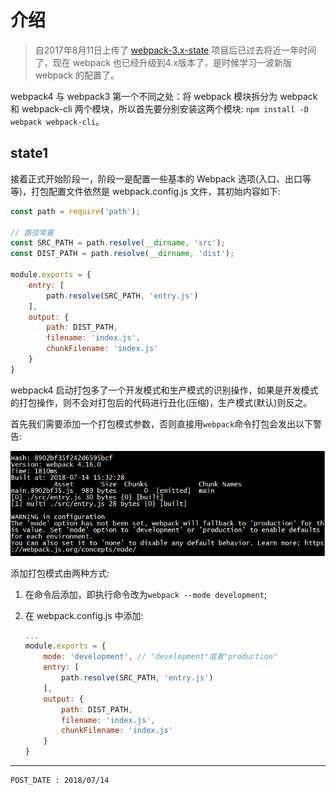 
# 介绍 #

> 自2017年8月11日上传了 [webpack-3.x-state](https://github.com/WebUnion-core/webpack-3.x-state) 项目后已过去将近一年时间了，现在 webpack 也已经升级到4.x版本了，是时候学习一波新版 webpack 的配置了。

webpack4 与 webpack3 第一个不同之处：将 webpack 模块拆分为 webpack 和 webpack-cli 两个模块，所以首先要分别安装这两个模块: `npm install -D webpack webpack-cli`。

## state1 ##

接着正式开始阶段一，阶段一是配置一些基本的 Webpack 选项(入口、出口等等)，打包配置文件依然是 webpack.config.js 文件，其初始内容如下:

```js
const path = require('path');

// 路径常量
const SRC_PATH = path.resolve(__dirname, 'src');
const DIST_PATH = path.resolve(__dirname, 'dist');

module.exports = {
    entry: [
        path.resolve(SRC_PATH, 'entry.js')
    ],
    output: {
        path: DIST_PATH,
        filename: 'index.js',
        chunkFilename: 'index.js'
    }
}
```

webpack4 启动打包多了一个开发模式和生产模式的识别操作，如果是开发模式的打包操作，则不会对打包后的代码进行丑化(压缩)，生产模式(默认)则反之。

首先我们需要添加一个打包模式参数，否则直接用`webpack`命令打包会发出以下警告:

![image](./intro/intro1.png)

添加打包模式由两种方式:

1. 在命令后添加，即执行命令改为`webpack --mode development`;

2. 在 webpack.config.js 中添加:

    ```js
    ...
    module.exports = {
        mode: 'development', // "development"或者"production"
        entry: [
            path.resolve(SRC_PATH, 'entry.js')
        ],
        output: {
            path: DIST_PATH,
            filename: 'index.js',
            chunkFilename: 'index.js'
        }
    }
    ```

---

```
POST_DATE : 2018/07/14
```
